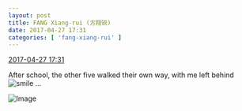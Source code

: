 ```yaml
---
layout: post
title: FANG Xiang-rui (方翔锐)
date: 2017-04-27 17:31
categories: [ 'fang-xiang-rui' ]
---
```


<div class="weibo-info">
  <a href="http://weibo.com/6117583008/F0vbBe9nv">2017-04-27 17:31</a>
</div>

After school, the other five walked their own way, with me left behind ![smile](http://img.t.sinajs.cn/t4/appstyle/expression/ext/normal/5c/huanglianwx_org.gif) …

<!-- more -->

![Image](https://wx2.sinaimg.cn/mw690/006G0KNGgy1ff1dai2vpnj30qo140tgu.jpg)
